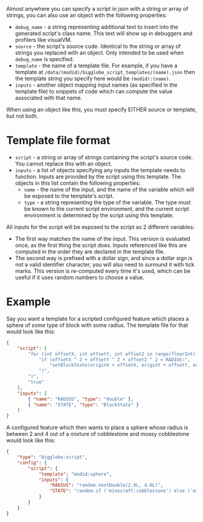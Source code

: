 Almost anywhere you can specify a script in json with a string or array of strings, you can also use an object with the following properties:

* `debug_name` - a string representing additional text to insert into the generated script's class name. This text will show up in debuggers and profilers like visualVM.
* `source` - the script's source code. Identical to the string or array of strings you replaced with an object. Only intended to be used when `debug_name` is specified.
* `template` - the name of a template file. For example, if you have a template at `/data/(modid)/bigglobe_script_templates/(name).json` then the template string you specify here would be `(modid):(name)`.
* `inputs` - another object mapping input names (as specified in the template file) to snippets of code which can compute the value associated with that name.

When using an object like this, you must specify EITHER source or template, but not both.

# Template file format

* `script` - a string or array of strings containing the script's source code. You cannot replace this with an object.
* `inputs` - a list of objects specifying any inputs the template needs to function. Inputs are provided by the script using this template. The objects in this list contain the following properties:
	* `name` - the name of the input, and the name of the variable which will be exposed to the template's script.
	* `type` - a string representing the type of the variable. The type must be known to the current script environment, and the current script environment is determined by the script using this template.

All inputs for the script will be exposed to the script as 2 different variables:

* The first way matches the name of the input. This version is evaluated once, as the first thing the script does. Inputs referenced like this are computed in the order they are declared in the template file.
* The second way is prefixed with a dollar sign, and since a dollar sign is not a valid identifier character, you will also need to surround it with tick marks. This version is re-computed every time it's used, which can be useful if it uses random numbers to choose a value.

# Example

Say you want a template for a scripted configured feature which places a sphere of some type of block with some radius. The template file for that would look like this:

```json
{
	"script": [
		"for (int offsetX, int offsetY, int offsetZ in range(floorInt(-RADIUS), ceilInt(RADIUS)):",
			"if (offsetX ^ 2 + offsetY ^ 2 + offsetZ ^ 2 < RADIUS:",
				"setBlockState(originX + offsetX, originY + offsetY, originZ + offsetZ, `$STATE`)",
			")",
		")",
		"true"
	],
	"inputs": [
		{ "name": "RADIUS", "type": "double" },
		{ "name": "STATE", "type": "BlockState" }
	]
}
```

A configured feature which then wants to place a sphere whose radius is between 2 and 4 out of a mixture of cobblestone and mossy cobblestone would look like this:

```json
{
	"type": "bigglobe:script",
	"config": {
		"script": {
			"template": "modid:sphere",
			"inputs": {
				"RADIUS": "random.nextDouble(2.0L, 4.0L)",
				"STATE": "random.if ('minecraft:cobblestone') else ('minecraft:mossy_cobblestone')"
			}
		}
	}
}
```